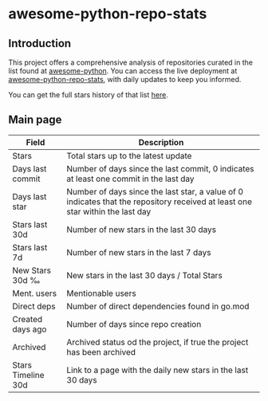 # awesome-python-repo-stats

## Introduction

This project offers a comprehensive analysis of repositories curated in the list found at [awesome-python](https://github.com/vinta/awesome-python). You can access the live deployment at [awesome-python-repo-stats](https://emanuelef.github.io/awesome-python-repo-stats), with daily updates to keep you informed.  

You can get the full stars history of that list [here](https://emanuelef.github.io/gh-repo-stats-server/#/vinta/awesome-python).


## Main page

| Field | Description |
| --- | --- |
| Stars | Total stars up to the latest update |
| Days last commit | Number of days since the last commit, 0 indicates at least one commit in the last day |
| Days last star | Number of days since the last star, a value of 0 indicates that the repository received at least one star within the last day |
| Stars last 30d | Number of new stars in the last 30 days |
| Stars last 7d | Number of new stars in the last 7 days |
| New Stars 30d ‰ | New stars in the last 30 days / Total Stars |
| Ment. users | Mentionable users |
| Direct deps | Number of direct dependencies found in go.mod |
| Created days ago | Number of days since repo creation |
| Archived | Archived status od the project, if true the project has been archived |
| Stars Timeline 30d | Link to a page with the daily new stars in the last 30 days |
